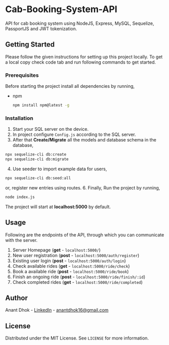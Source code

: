 # Cab-Booking-System-API

API for cab booking system using NodeJS, Express, MySQL, Sequelize, PassportJS and JWT tokenization.


## Getting Started

Please follow the given instructions for setting up this project locally.
To get a local copy check code tab and run following commands to get started.


### Prerequisites

Before starting the project install all dependencies by running,
* npm
  ```sh
  npm install npm@latest -g
  ```
  

### Installation
  
1. Start your SQL server on the device.
2. In project configure `Config.js` according to the SQL server.
3. After that **Create/Migrate** all the models and database schema in the database, 
  ```sh
  npx sequelize-cli db:create
  npx sequelize-cli db:migrate
  ```
4. Use seeder to import example data for users,
  ```sh
  npx sequelize-cli db:seed:all
  ```
  or, register new entries using routes.
6. Finally, Run the project by running, 
  ```sh
  node index.js
  ```
The project will start at **localhost:5000** by default.
  
  
## Usage

Following are the endpoints of the API, through which you can communicate with the server.

1. Server Homepage (**get** - `localhost:5000/`)
2. New user registration (**post** - `localhost:5000/auth/register`)
3. Existing user login (**post** - `localhost:5000/auth/login`)
4. Check available rides (**get** - `localhost:5000/ride/check`)
5. Book a available ride (**post** - `localhost:5000/ride/book`)
6. Finish an ongoing ride (**post** - `localhost:5000/ride/finish/:id`)
7. Check completed rides (**get** - `localhost:5000/ride/completed`)
  
## Author

Anant Dhok - [LinkedIn](https://www.linkedin.com/in/anantdhok-444701/) - anantdhok16@gmail.com


## License

Distributed under the MIT License. See `LICENSE` for more information.
